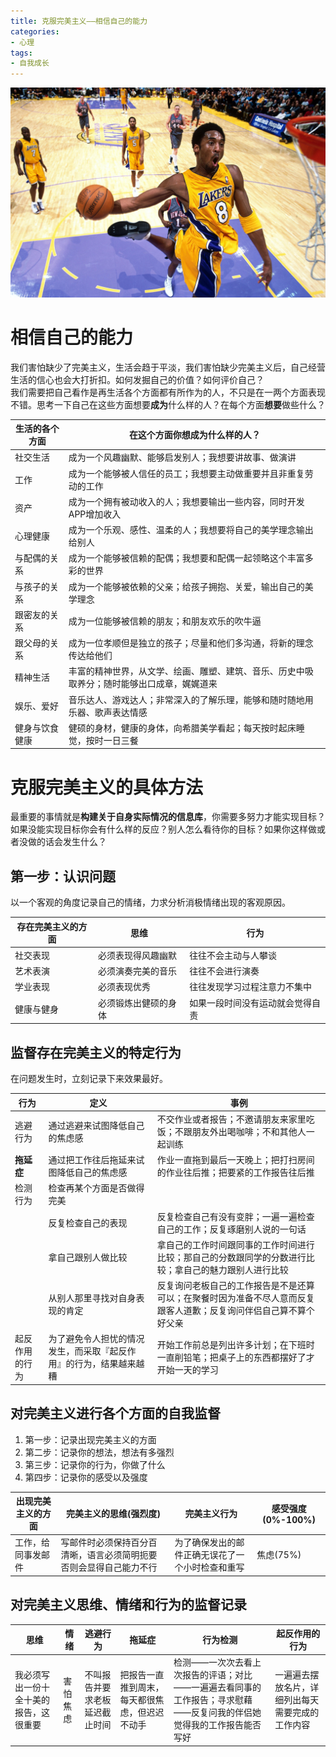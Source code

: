 ```yaml
---
title: 克服完美主义——相信自己的能力
categories:
- 心理
tags:
- 自我成长
---
```


![avatar](/assets/images/21.jpg)
# 相信自己的能力
我们害怕缺少了完美主义，生活会趋于平淡，我们害怕缺少完美主义后，自己经营生活的信心也会大打折扣。如何发掘自己的价值？如何评价自己？  
我们需要把自己看作是再生活各个方面都有所作为的人，不只是在一两个方面表现不错。思考一下自己在这些方面想要**成为**什么样的人？在每个方面**想要**做些什么？

<!--more-->
|生活的各个方面|在这个方面你想成为什么样的人？|
|------|------|
|社交生活|成为一个风趣幽默、能够启发别人；我想要讲故事、做演讲|
|工作|成为一个能够被人信任的员工；我想要主动做重要并且非重复劳动的工作|
|资产|成为一个拥有被动收入的人；我想要输出一些内容，同时开发APP增加收入|
|心理健康|成为一个乐观、感性、温柔的人；我想要将自己的美学理念输出给别人|
|与配偶的关系|成为一个能够被信赖的配偶；我想要和配偶一起领略这个丰富多彩的世界|
|与孩子的关系|成为一个能够被依赖的父亲；给孩子拥抱、关爱，输出自己的美学理念|
|跟密友的关系|成为一位能够被信赖的朋友；和朋友欢乐的吹牛逼|
|跟父母的关系|成为一位孝顺但是独立的孩子；尽量和他们多沟通，将新的理念传达给他们|
|精神生活|丰富的精神世界，从文学、绘画、雕塑、建筑、音乐、历史中吸取养分；随时能够出口成章，娓娓道来|
|娱乐、爱好|音乐达人、游戏达人；非常深入的了解乐理，能够和随时随地用乐器、歌声表达情感|
|健身与饮食健康|健硕的身材，健康的身体，向希腊美学看起；每天按时起床睡觉，按时一日三餐|

# 克服完美主义的具体方法
最重要的事情就是**构建关于自身实际情况的信息库**，你需要多努力才能实现目标？如果没能实现目标你会有什么样的反应？别人怎么看待你的目标？如果你这样做或者没做的话会发生什么？

## 第一步：认识问题
以一个客观的角度记录自己的情绪，力求分析消极情绪出现的客观原因。

|存在完美主义的方面|思维|行为|
|------|------|------|
|社交表现|必须表现得风趣幽默|往往不会主动与人攀谈|
|艺术表演|必须演奏完美的音乐|往往不会进行演奏|
|学业表现|必须表现优秀|往往发现学习过程注意力不集中|
|健康与健身|必须锻炼出健硕的身体|如果一段时间没有运动就会觉得自责|

## 监督存在完美主义的特定行为
在问题发生时，立刻记录下来效果最好。

 |行为|定义|事例|
 |------|------|------|
 |逃避行为|通过逃避来试图降低自己的焦虑感|不交作业或者报告；不邀请朋友来家里吃饭；不跟朋友外出喝咖啡；不和其他人一起训练|
 | **拖延症** |通过把工作往后拖延来试图降低自己的焦虑感|作业一直拖到最后一天晚上；把打扫房间的作业往后推；把要紧的工作报告往后推|
 |检测行为|检查再某个方面是否做得完美||
 ||反复检查自己的表现|反复检查自己有没有变胖；一遍一遍检查自己的工作；反复琢磨别人说的一句话|
 ||拿自己跟别人做比较|拿自己的工作时间跟同事的工作时间进行比较；那自己的分数跟同学的分数进行比较；拿自己的魅力跟别人进行比较|
 ||从别人那里寻找对自身表现的肯定|反复询问老板自己的工作报告是不是还算可以；在聚餐时因为准备不尽人意而反复跟客人道歉；反复询问伴侣自己算不算个好父亲|
 |起反作用的行为|为了避免令人担忧的情况发生，而采取『起反作用』的行为，结果越来越糟|开始工作前总是列出许多计划；在下班时一直削铅笔；把桌子上的东西都摆好了才开始一天的学习|

## 对完美主义进行各个方面的自我监督
1. 第一步：记录出现完美主义的方面
2. 第二步：记录你的想法，想法有多强烈
3. 第三步：记录你的行为，你做了什么
4. 第四步：记录你的感受以及强度

|出现完美主义的方面|完美主义的思维(强烈度)|完美主义行为|感受强度(0%-100%)|
|------|------|------|------|
|工作，给同事发邮件|写邮件时必须保持百分百清晰，语言必须简明扼要否则会显得自己能力不行|为了确保发出的邮件正确无误花了一个小时检查和重写|焦虑(75%)|

## 对完美主义思维、情绪和行为的监督记录

|思维|情绪|逃避行为|拖延症|行为检测|起反作用的行为|
|------|------|------|------|------|------|
|我必须写出一份十全十美的报告，这很重要|害怕焦虑|不叫报告并要求老板延迟截止时间|把报告一直推到周末，每天都很焦虑，但迟迟不动手|检测——一次次去看上次报告的评语；对比——一遍遍去看同事的工作报告；寻求慰藉——反复问我的伴侣她觉得我的工作报告能否写好|一遍遍去摆放名片，详细列出每天需要完成的工作内容|
